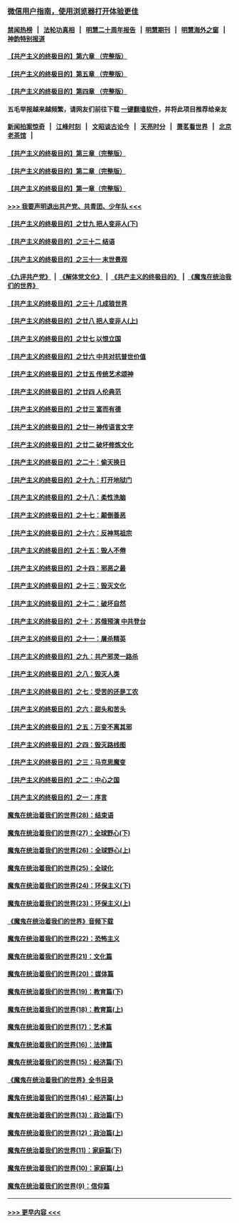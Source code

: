 ### [微信用户指南，使用浏览器打开体验更佳](https://github.com/gfw-breaker/banned-news1/blob/master/indexes/wechat-guide.md?t=0)
#### [禁闻热榜](热点新闻.md?t=0)  &nbsp;&nbsp;|&nbsp;&nbsp; [法轮功真相](https://github.com/gfw-breaker/truth/blob/master/README.md?t=0) &nbsp;&nbsp;|&nbsp;&nbsp; [明慧二十周年报告](https://github.com/gfw-breaker/mh-reports/blob/master/README.md?t=0) &nbsp;&nbsp;|&nbsp;&nbsp;[明慧期刊](https://github.com/gfw-breaker/mh-qikan) &nbsp;&nbsp;|&nbsp;&nbsp; [明慧海外之窗](https://github.com/gfw-breaker/mh-news/blob/master/README.md?t=0) &nbsp;&nbsp;|&nbsp;&nbsp; [神韵特别报道](https://github.com/gfw-breaker/mh-news/blob/master/shenyun.md?t=0)
#### [【共产主义的终极目的】第六章 （完整版）](../pages/nsc422/n11428913.md?t=02051544) 
#### [【共产主义的终极目的】第五章 （完整版）](../pages/nsc422/n11428912.md?t=02051544) 
#### [【共产主义的终极目的】第四章 （完整版）](../pages/nsc422/n11428907.md?t=02051544) 
#### 五毛举报越来越频繁，请网友们前往下载 [一键翻墙软件](https://github.com/gfw-breaker/ssr-accounts)，并将此项目推荐给亲友
#### [新闻拍案惊奇](https://github.com/gfw-breaker/banned-news1/blob/master/pages/link4.md) &nbsp;&nbsp;|&nbsp;&nbsp; [江峰时刻](https://github.com/gfw-breaker/banned-news1/blob/master/pages/link4.md) &nbsp;&nbsp;|&nbsp;&nbsp; [文昭谈古论今](https://github.com/gfw-breaker/banned-news1/blob/master/pages/link4.md) &nbsp;&nbsp;|&nbsp;&nbsp; [天亮时分](https://github.com/gfw-breaker/banned-news1/blob/master/pages/link4.md) &nbsp;&nbsp;|&nbsp;&nbsp; [萧茗看世界](https://github.com/gfw-breaker/banned-news1/blob/master/pages/link4.md) &nbsp;&nbsp;|&nbsp;&nbsp; [北京老茶馆](https://github.com/gfw-breaker/banned-news1/blob/master/pages/link4.md) &nbsp;&nbsp;|&nbsp;&nbsp; 
#### [【共产主义的终极目的】第三章（完整版）](../pages/nsc422/n11428848.md?t=02051544) 
#### [【共产主义的终极目的】第二章（完整版）](../pages/nsc422/n11428831.md?t=02051544) 
#### [【共产主义的终极目的】第一章（完整版）](../pages/nsc422/n11417651.md?t=02051544) 
#### [>>> 我要声明退出共产党、共青团、少年队 <<<](https://github.com/begood0513/goodnews/blob/master/quit/letter.md) 
#### [【共产主义的终极目的】之廿九 把人变非人(下)](../pages/nsc422/n11344140.md?t=02051544) 
#### [【共产主义的终极目的】之三十二 结语](../pages/nsc422/n11360535.md?t=02051544) 
#### [【共产主义的终极目的】之三十一 末世景观](../pages/nsc422/n11351129.md?t=02051544) 
#### [《九评共产党》](https://github.com/begood0513/9ping.md/blob/master/README.md) &nbsp;|&nbsp; [《解体党文化》](../../../../jtdwh.md/blob/master/README.md)  &nbsp;|&nbsp; [《共产主义的终极目的》](../../../../gczydzjmd.md/blob/master/README.md) &nbsp;|&nbsp; [《魔鬼在统治我们的世界》](../../../../mgztzwmdsj.md/blob/master/README.md) 
#### [【共产主义的终极目的】之三十 几成狼世界](../pages/nsc422/n11348280.md?t=02051544) 
#### [【共产主义的终极目的】之廿八 把人变非人(上)](../pages/nsc422/n11340492.md?t=02051544) 
#### [【共产主义的终极目的】之廿七 以恨立国](../pages/nsc422/n11336944.md?t=02051544) 
#### [【共产主义的终极目的】之廿六 中共对抗普世价值](../pages/nsc422/n11324785.md?t=02051544) 
#### [【共产主义的终极目的】之廿五 传统艺术颂神](../pages/nsc422/n11296396.md?t=02051544) 
#### [【共产主义的终极目的】之廿四 人伦典范](../pages/nsc422/n11296397.md?t=02051544) 
#### [【共产主义的终极目的】之廿三 富而有德](../pages/nsc422/n11283598.md?t=02051544) 
#### [【共产主义的终极目的】之廿一 神传语言文字](../pages/nsc422/n11263265.md?t=02051544) 
#### [【共产主义的终极目的】之廿二 破坏修炼文化](../pages/nsc422/n11245728.md?t=02051544) 
#### [【共产主义的终极目的】之二十：偷天换日](../pages/nsc422/n11238846.md?t=02051544) 
#### [【共产主义的终极目的】之十九：打开地狱门](../pages/nsc422/n11206376.md?t=02051544) 
#### [【共产主义的终极目的】之十八：柔性洗脑](../pages/nsc422/n11199994.md?t=02051544) 
#### [【共产主义的终极目的】之十七：颠倒善恶](../pages/nsc422/n11179782.md?t=02051544) 
#### [【共产主义的终极目的】之十六：反神骂祖宗](../pages/nsc422/n11166798.md?t=02051544) 
#### [【共产主义的终极目的】之十五：毁人不倦](../pages/nsc422/n11166792.md?t=02051544) 
#### [【共产主义的终极目的】之十四：邪恶之最](../pages/nsc422/n11150249.md?t=02051544) 
#### [【共产主义的终极目的】之十三：毁灭文化](../pages/nsc422/n11135227.md?t=02051544) 
#### [【共产主义的终极目的】之十二：破坏自然](../pages/nsc422/n11135214.md?t=02051544) 
#### [【共产主义的终极目的】之十：苏俄预演 中共登台](../pages/nsc422/n11118424.md?t=02051544) 
#### [【共产主义的终极目的】之十一：屠杀精英](../pages/nsc422/n11118442.md?t=02051544) 
#### [【共产主义的终极目的】之九：共产邪灵一路杀](../pages/nsc422/n11114139.md?t=02051544) 
#### [【共产主义的终极目的】之八：毁灭人类](../pages/nsc422/n11108503.md?t=02051544) 
#### [【共产主义的终极目的】之七：受苦的还是工农](../pages/nsc422/n11101809.md?t=02051544) 
#### [【共产主义的终极目的】之六：甜头和苦头](../pages/nsc422/n11096971.md?t=02051544) 
#### [【共产主义的终极目的】之五：万变不离其邪](../pages/nsc422/n11091285.md?t=02051544) 
#### [【共产主义的终极目的】之四：毁灭路线图](../pages/nsc422/n11086284.md?t=02051544) 
#### [【共产主义的终极目的】之三：马克思魔变](../pages/nsc422/n11061941.md?t=02051544) 
#### [【共产主义的终极目的】之二：中心之国](../pages/nsc422/n11047728.md?t=02051544) 
#### [【共产主义的终极目的】之一：序言](../pages/nsc422/n11086077.md?t=02051544) 
#### [魔鬼在统治着我们的世界(28)：结束语](../pages/nsc422/n10936246.md?t=02051544) 
#### [魔鬼在统治着我们的世界(27)：全球野心(下)](../pages/nsc422/n10928319.md?t=02051544) 
#### [魔鬼在统治着我们的世界(26)：全球野心(上)](../pages/nsc422/n10900318.md?t=02051544) 
#### [魔鬼在统治着我们的世界(25)：全球化](../pages/nsc422/n10788205.md?t=02051544) 
#### [魔鬼在统治着我们的世界(24)：环保主义(下)](../pages/nsc422/n10695307.md?t=02051544) 
#### [魔鬼在统治着我们的世界(23)：环保主义(上)](../pages/nsc422/n10688613.md?t=02051544) 
#### [《魔鬼在统治着我们的世界》音频下载](../pages/nsc422/n10635553.md?t=02051544) 
#### [魔鬼在统治着我们的世界(22)：恐怖主义](../pages/nsc422/n10614727.md?t=02051544) 
#### [魔鬼在统治着我们的世界(21)：文化篇](../pages/nsc422/n10597706.md?t=02051544) 
#### [魔鬼在统治着我们的世界(20)：媒体篇](../pages/nsc422/n10586579.md?t=02051544) 
#### [魔鬼在统治着我们的世界(19)：教育篇(下)](../pages/nsc422/n10564808.md?t=02051544) 
#### [魔鬼在统治着我们的世界(18)：教育篇(上)](../pages/nsc422/n10526970.md?t=02051544) 
#### [魔鬼在统治着我们的世界(17)：艺术篇](../pages/nsc422/n10499093.md?t=02051544) 
#### [魔鬼在统治着我们的世界(16)：法律篇](../pages/nsc422/n10485969.md?t=02051544) 
#### [魔鬼在统治着我们的世界(15)：经济篇(下)](../pages/nsc422/n10469975.md?t=02051544) 
#### [《魔鬼在统治着我们的世界》全书目录](../pages/nsc422/n10464261.md?t=02051544) 
#### [魔鬼在统治着我们的世界(14)：经济篇(上)](../pages/nsc422/n10457370.md?t=02051544) 
#### [魔鬼在统治着我们的世界(13)：政治篇(下)](../pages/nsc422/n10448270.md?t=02051544) 
#### [魔鬼在统治着我们的世界(12)：政治篇(上)](../pages/nsc422/n10444576.md?t=02051544) 
#### [魔鬼在统治着我们的世界(11)：家庭篇(下)](../pages/nsc422/n10440961.md?t=02051544) 
#### [魔鬼在统治着我们的世界(10)：家庭篇(上)](../pages/nsc422/n10435448.md?t=02051544) 
#### [魔鬼在统治着我们的世界(9)：信仰篇](../pages/nsc422/n10432159.md?t=02051544) 

----
#### [ >>> 更早内容 <<< ](../indexes/nsc422-earlier.md)
